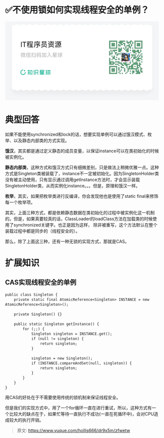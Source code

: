# ✅不使用锁如何实现线程安全的单例？

![image-20240821150707517](✅不使用锁如何实现线程安全的单例？.assets/image-20240821150707517.png)


# 典型回答

如果不能使用synchronized和lock的话，想要实现单例可以通过饿汉模式、枚举、以及静态内部类的方式实现。

**饿汉**，其实都是通过定义静态的成员变量，以保证instance可以在类初始化的时候被实例化。

**静态内部类**，这种方式和饿汉方式只有细微差别，只是做法上稍微优雅一点。这种方式是Singleton类被装载了，instance不一定被初始化。因为SingletonHolder类没有被主动使用，只有显示通过调用getInstance方法时，才会显示装载SingletonHolder类，从而实例化instance。。。但是，原理和饿汉一样。

**枚举**，其实，如果把枚举类进行反编译，你会发现他也是使用了static final来修饰每一个枚举项。

其实，上面三种方式，都是依赖静态数据在类初始化的过程中被实例化这一机制的。但是，如果真要较真的话，ClassLoader的loadClass方法在加载类的时候使用了synchronized关键字。也正是因为这样， 除非被重写，这个方法默认在整个装载过程中都是同步的（线程安全的）。

那么，除了上面这三种，还有一种无锁的实现方式，那就是CAS。


# 扩展知识


## CAS实现线程安全的单例

```
public class Singleton {
    private static final AtomicReference<Singleton> INSTANCE = new AtomicReference<Singleton>(); 

    private Singleton() {}

    public static Singleton getInstance() {
        for (;;) {
            Singleton singleton = INSTANCE.get();
            if (null != singleton) {
                return singleton;
            }

            singleton = new Singleton();
            if (INSTANCE.compareAndSet(null, singleton)) {
                return singleton;
            }
        }
    }
}
```

用CAS的好处在于不需要使用传统的锁机制来保证线程安全。

但是我们的实现方式中，用了一个for循环一直在进行重试，所以，这种方式有一个比较大的缺点在于，如果忙等待一直执行不成功(一直在死循环中)，会对CPU造成较大的执行开销。



> 原文: <https://www.yuque.com/hollis666/dr9x5m/zfwetw>